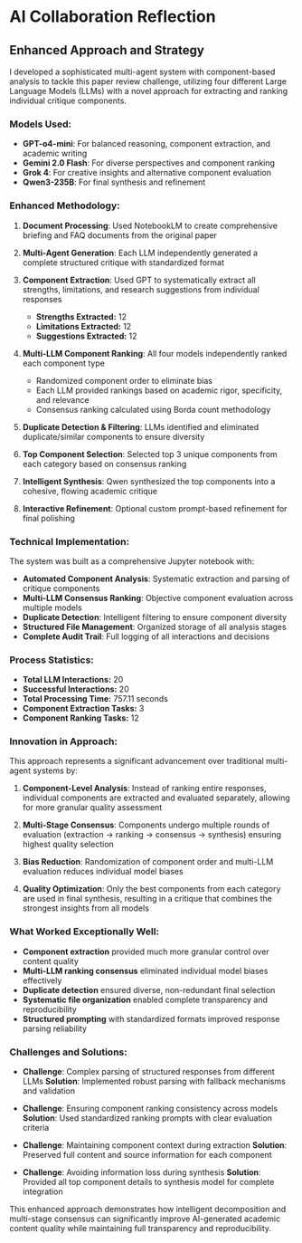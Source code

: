 
# AI Collaboration Reflection

## Enhanced Approach and Strategy

I developed a sophisticated multi-agent system with component-based analysis to tackle this paper review challenge, utilizing four different Large Language Models (LLMs) with a novel approach for extracting and ranking individual critique components.

### Models Used:
- **GPT-o4-mini**: For balanced reasoning, component extraction, and academic writing
- **Gemini 2.0 Flash**: For diverse perspectives and component ranking
- **Grok 4**: For creative insights and alternative component evaluation
- **Qwen3-235B**: For final synthesis and refinement

### Enhanced Methodology:

1. **Document Processing**: Used NotebookLM to create comprehensive briefing and FAQ documents from the original paper

2. **Multi-Agent Generation**: Each LLM independently generated a complete structured critique with standardized format

3. **Component Extraction**: Used GPT to systematically extract all strengths, limitations, and research suggestions from individual responses
   - **Strengths Extracted:** 12
   - **Limitations Extracted:** 12
   - **Suggestions Extracted:** 12

4. **Multi-LLM Component Ranking**: All four models independently ranked each component type
   - Randomized component order to eliminate bias
   - Each LLM provided rankings based on academic rigor, specificity, and relevance
   - Consensus ranking calculated using Borda count methodology

5. **Duplicate Detection & Filtering**: LLMs identified and eliminated duplicate/similar components to ensure diversity

6. **Top Component Selection**: Selected top 3 unique components from each category based on consensus ranking

7. **Intelligent Synthesis**: Qwen synthesized the top components into a cohesive, flowing academic critique

8. **Interactive Refinement**: Optional custom prompt-based refinement for final polishing

### Technical Implementation:

The system was built as a comprehensive Jupyter notebook with:
- **Automated Component Analysis**: Systematic extraction and parsing of critique components
- **Multi-LLM Consensus Ranking**: Objective component evaluation across multiple models
- **Duplicate Detection**: Intelligent filtering to ensure component diversity
- **Structured File Management**: Organized storage of all analysis stages
- **Complete Audit Trail**: Full logging of all interactions and decisions

### Process Statistics:
- **Total LLM Interactions:** 20
- **Successful Interactions:** 20
- **Total Processing Time:** 757.11 seconds
- **Component Extraction Tasks:** 3
- **Component Ranking Tasks:** 12

### Innovation in Approach:

This approach represents a significant advancement over traditional multi-agent systems by:

1. **Component-Level Analysis**: Instead of ranking entire responses, individual components are extracted and evaluated separately, allowing for more granular quality assessment

2. **Multi-Stage Consensus**: Components undergo multiple rounds of evaluation (extraction → ranking → consensus → synthesis) ensuring highest quality selection

3. **Bias Reduction**: Randomization of component order and multi-LLM evaluation reduces individual model biases

4. **Quality Optimization**: Only the best components from each category are used in final synthesis, resulting in a critique that combines the strongest insights from all models

### What Worked Exceptionally Well:

- **Component extraction** provided much more granular control over content quality
- **Multi-LLM ranking consensus** eliminated individual model biases effectively
- **Duplicate detection** ensured diverse, non-redundant final selection
- **Systematic file organization** enabled complete transparency and reproducibility
- **Structured prompting** with standardized formats improved response parsing reliability

### Challenges and Solutions:

- **Challenge**: Complex parsing of structured responses from different LLMs
  **Solution**: Implemented robust parsing with fallback mechanisms and validation

- **Challenge**: Ensuring component ranking consistency across models
  **Solution**: Used standardized ranking prompts with clear evaluation criteria

- **Challenge**: Maintaining component context during extraction
  **Solution**: Preserved full content and source information for each component

- **Challenge**: Avoiding information loss during synthesis
  **Solution**: Provided all top component details to synthesis model for complete integration

This enhanced approach demonstrates how intelligent decomposition and multi-stage consensus can significantly improve AI-generated academic content quality while maintaining full transparency and reproducibility.

